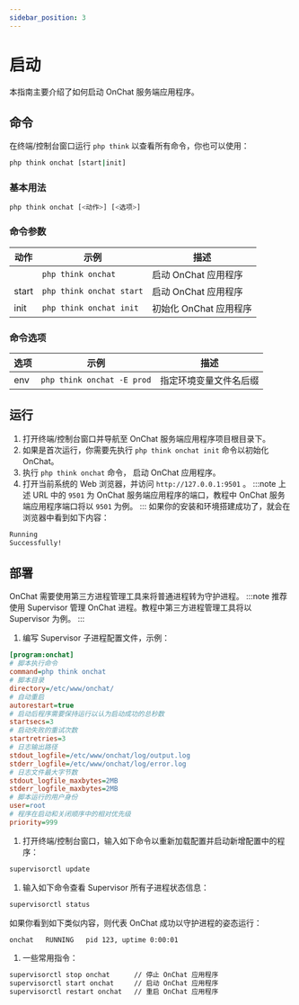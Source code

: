 ```yaml
---
sidebar_position: 3
---
```


# 启动

本指南主要介绍了如何启动 OnChat 服务端应用程序。

## 命令

在终端/控制台窗口运行 `php think` 以查看所有命令，你也可以使用：

```bash
php think onchat [start|init]
```

### 基本用法

```bash
php think onchat [<动作>] [<选项>]
```

### 命令参数

| 动作 | 示例 | 描述 |
| - | - | - |
|       | `php think onchat`       | 启动 OnChat 应用程序 |
| start | `php think onchat start` | 启动 OnChat 应用程序 |
| init  | `php think onchat init`  | 初始化 OnChat 应用程序 |

### 命令选项

| 选项 | 示例 | 描述 |
| - | - | - |
| env | `php think onchat -E prod` | 指定环境变量文件名后缀 |

## 运行

1. 打开终端/控制台窗口并导航至 OnChat 服务端应用程序项目根目录下。
1. 如果是首次运行，你需要先执行 `php think onchat init` 命令以初始化 OnChat。
1. 执行 `php think onchat` 命令， 启动 OnChat 应用程序。
1. 打开当前系统的 Web 浏览器，并访问 `http://127.0.0.1:9501` 。
  :::note
  上述 URL 中的 `9501` 为 OnChat 服务端应用程序的端口，教程中 OnChat 服务端应用程序端口将以 `9501` 为例。
  :::
  如果你的安装和环境搭建成功了，就会在浏览器中看到如下内容：

  ```txt
  Running
  Successfully!
  ```

## 部署

OnChat 需要使用第三方进程管理工具来将普通进程转为守护进程。
:::note
推荐使用 Supervisor 管理 OnChat 进程。教程中第三方进程管理工具将以 Supervisor 为例。
:::

1. 编写 Supervisor 子进程配置文件，示例：

  ```ini
  [program:onchat]
  # 脚本执行命令
  command=php think onchat
  # 脚本目录
  directory=/etc/www/onchat/
  # 自动重启
  autorestart=true
  # 启动后程序需要保持运行以认为启动成功的总秒数
  startsecs=3
  # 启动失败的重试次数
  startretries=3
  # 日志输出路径
  stdout_logfile=/etc/www/onchat/log/output.log
  stderr_logfile=/etc/www/onchat/log/error.log
  # 日志文件最大字节数
  stdout_logfile_maxbytes=2MB
  stderr_logfile_maxbytes=2MB
  # 脚本运行的用户身份
  user=root
  # 程序在启动和关闭顺序中的相对优先级
  priority=999
  ```

1. 打开终端/控制台窗口，输入如下命令以重新加载配置并启动新增配置中的程序：

  ```bash
  supervisorctl update
  ```

1. 输入如下命令查看 Supervisor 所有子进程状态信息：

  ```bash
  supervisorctl status
  ```

  如果你看到如下类似内容，则代表 OnChat 成功以守护进程的姿态运行：

  ```bash
  onchat   RUNNING   pid 123, uptime 0:00:01
  ```

1. 一些常用指令：

  ```bash
  supervisorctl stop onchat      // 停止 OnChat 应用程序
  supervisorctl start onchat     // 启动 OnChat 应用程序
  supervisorctl restart onchat   // 重启 OnChat 应用程序
  ```
